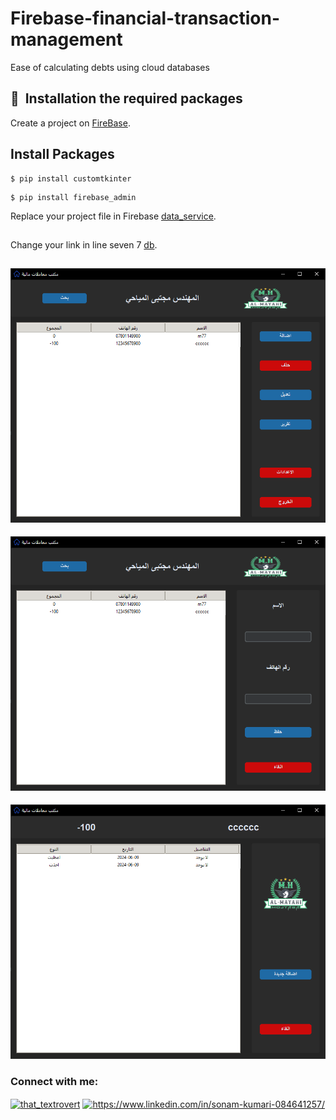 # Firebase-financial-transaction-management
Ease of calculating debts using cloud databases

## 🚀&nbsp; Installation the required packages
Create a project on [FireBase](https://console.firebase.google.com/).
## Install Packages
```
$ pip install customtkinter
```
```
$ pip install firebase_admin
```
Replace your project file in Firebase [data_service](https://github.com/mojtaba-almayhay/Firebase-financial-transaction-management/blob/main/config/data_service.json).
## 
Change your link in line seven 7 [db](https://github.com/mojtaba-almayhay/Firebase-financial-transaction-management/blob/main/config/db.py).
## 
####          
![](https://github.com/mojtaba-almayhay/Firebase-financial-transaction-management/blob/main/screens/screen1.PNG)
####

####          
![](https://github.com/mojtaba-almayhay/Firebase-financial-transaction-management/blob/main/screens/screen2.PNG)
####

####          
![](https://github.com/mojtaba-almayhay/Firebase-financial-transaction-management/blob/main/screens/screen3.PNG)
####

<h3 align="left">Connect with me:</h3>
<p align="left">
<a href="https://instagram.com/knk_1k" target="blank"><img align="center" src="https://raw.githubusercontent.com/rahuldkjain/github-profile-readme-generator/master/src/images/icons/Social/instagram.svg" alt="that_textrovert" height="30" width="40" /></a>
<a href="https://www.facebook.com/mojtabamayahy313?mibextid=ZbWKwL" target="blank"><img align="center" src="https://raw.githubusercontent.com/rahuldkjain/github-profile-readme-generator/master/src/images/icons/Social/facebook.svg" alt="https://www.linkedin.com/in/sonam-kumari-084641257/" height="30" width="40" /></a>
</p>
